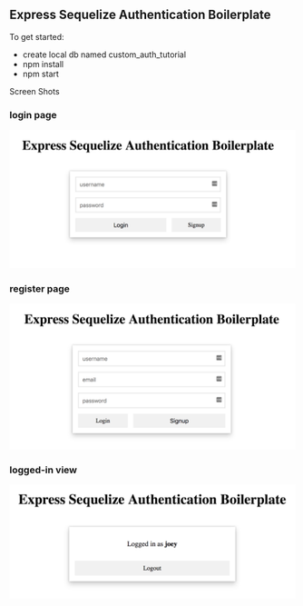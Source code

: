 ## Express Sequelize Authentication Boilerplate

To get started:
- create local db named custom_auth_tutorial
- npm install
- npm start

Screen Shots

### login page
![login image](./images/login.png)

### register page
![register image](./images/register.png)

### logged-in view
![logged-in image](./images/logged-in.png)